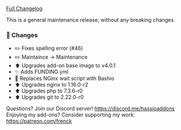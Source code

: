 [Full Changelog][changelog]

This is a general maintenance release, without any breaking changes.

### 🔨 Changes

- :pencil2: Fixes spelling error (#46)
- :pencil2: Maintaince -> Maintenance
- :arrow_up: Upgrades add-on base image to v4.0.1
- :sparkles: Adds FUNDING.yml
- :hammer: Replaces NGinx wait script with Bashio
- :arrow_up: Upgrades nginx to 1.16.0-r2
- :arrow_up: Upgrades php to 7.3.6-r0
- :arrow_up: Upgrades git to 2.22.0-r0

[changelog]: https://github.com/hassio-addons/addon-tasmoadmin/compare/v0.7.1...v0.8.0

Questions? Join our Discord server! https://discord.me/hassioaddons
Enjoying my add-ons? Consider supporting my work: https://patreon.com/frenck